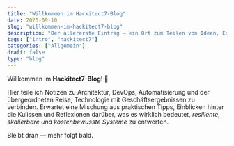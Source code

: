 ```yaml
---
title: "Willkommen im Hackitect7-Blog"
date: 2025-09-10
slug: "willkommen-im-hackitect7-blog"
description: "Der allererste Eintrag — ein Ort zum Teilen von Ideen, Experimenten und Erkenntnissen."
tags: ["intro", "hackitect7"]
categories: ["Allgemein"]
draft: false
type: "blog"
---
```


Willkommen im **Hackitect7-Blog**! 🎉

Hier teile ich Notizen zu Architektur, DevOps, Automatisierung und der übergeordneten Reise, Technologie mit Geschäftsergebnissen zu verbinden.
Erwartet eine Mischung aus praktischen Tipps, Einblicken hinter die Kulissen und Reflexionen darüber, was es wirklich bedeutet, _resiliente, skalierbare und kostenbewusste Systeme_ zu entwerfen.

Bleibt dran — mehr folgt bald.
